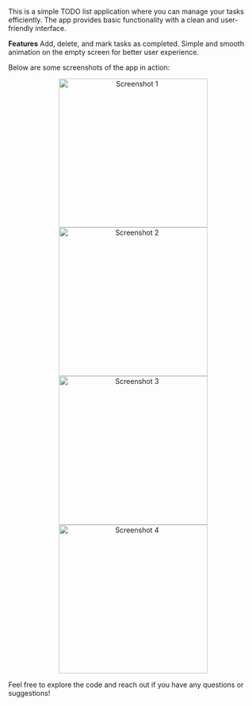 This is a simple TODO list application where you can manage your tasks efficiently. The app provides basic functionality with a clean and user-friendly interface.

**Features**
Add, delete, and mark tasks as completed.
Simple and smooth animation on the empty screen for better user experience.

Below are some screenshots of the app in action:

<p align="center">
  <img src="https://github.com/user-attachments/assets/78730e8c-d4bd-4f02-8eff-444cb3ef6dca" alt="Screenshot 1" width="300">
  <img src="https://github.com/user-attachments/assets/7e71c125-ee36-4008-a826-bb2899b36f6b" alt="Screenshot 2" width="300">
  <img src="https://github.com/user-attachments/assets/8b10f88e-b758-4c8f-a90a-8a8e65c593a9" alt="Screenshot 3" width="300">
  <img src="https://github.com/user-attachments/assets/d0dbc250-eaff-42ab-9ba8-c2bcfd4c393b" alt="Screenshot 4" width="300">
</p>

Feel free to explore the code and reach out if you have any questions or suggestions!
